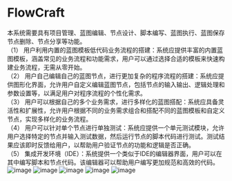 # FlowCraft
本系统需要具有项目管理、蓝图编辑、节点设计、脚本编写、蓝图执行、蓝图保存节点删除、节点分享等功能。<br>
（1） 用户利用内置的蓝图模板低代码业务流程的搭建：系统应提供丰富的内置蓝图模板，涵盖常见的业务流程和功能需求，用户可以通过选择合适的模板来快速构建业务流程，无需从零开始。<br>
（2） 用户自己编辑自己的蓝图节点，进行更加复杂的程序流程的搭建：系统应提供图形化界面，允许用户自定义编辑蓝图节点，包括节点的输入输出、逻辑处理和参数设置等，以满足用户对程序流程的个性化需求。<br>
（3） 用户可以根据自己的多个业务需求，进行多样化的蓝图搭配：系统应具备灵活性和扩展性，允许用户根据不同的业务需求组合和搭配不同的蓝图模板和自定义节点，实现多样化的业务流程。<br>
（4） 用户可以针对单个节点进行单独测试：系统应提供一个单元测试模块，允许用户选择特定的节点并输入测试数据，然后运行节点的脚本代码进行测试。测试结果应该即时反馈给用户，以帮助用户验证节点的功能和逻辑是否正确。<br>
（5） 集成开发环境（IDE）：系统提供一个类似于IDE的编辑器界面，用户可以在其中编写脚本和节点代码。该编辑器可以帮助用户编写更加规范和高效的代码。<br>
![image](https://github.com/CinXiao/FLowCraft/assets/54227677/c0d7b548-6d55-4134-9f0e-04b26596eaf1)
![image](https://github.com/CinXiao/FLowCraft/assets/54227677/ec2a8e22-db36-4259-ab5a-fbe393ea67bb)
![image](https://github.com/CinXiao/FLowCraft/assets/54227677/be850f71-7aa9-4502-9f13-042dbbf7e53d)
![image](https://github.com/CinXiao/FLowCraft/assets/54227677/d662e3bb-6880-49a8-a45b-32d3b84bcf94)
![image](https://github.com/CinXiao/FLowCraft/assets/54227677/24a03caa-e6ce-4bf2-a116-63665b515a2d)


